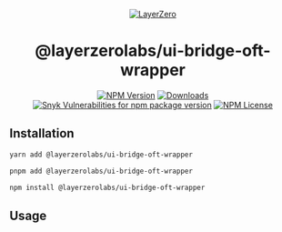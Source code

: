<p align="center">
  <a href="https://layerzero.network">
    <img alt="LayerZero" style="max-width: 500px" src="https://d3a2dpnnrypp5h.cloudfront.net/bridge-app/lz.png"/>
  </a>
</p>

<h1 align="center">@layerzerolabs/ui-bridge-oft-wrapper</h1>

<!-- The badges section -->
<p align="center">
  <!-- Shields.io NPM published package version -->
  <a href="https://www.npmjs.com/package/@layerzerolabs/ui-bridge-oft-wrapper"><img alt="NPM Version" src="https://img.shields.io/npm/v/@layerzerolabs/ui-bridge-oft-wrapper"/></a>
  <!-- Shields.io NPM downloads -->
  <a href="https://www.npmjs.com/package/@layerzerolabs/ui-bridge-oft-wrapper"><img alt="Downloads" src="https://img.shields.io/npm/dm/@layerzerolabs/ui-bridge-oft-wrapper"/></a>
  <!-- Shields.io vulnerabilities -->
  <a href="https://www.npmjs.com/package/@layerzerolabs/ui-bridge-oft-wrapper"><img alt="Snyk Vulnerabilities for npm package version" src="https://img.shields.io/snyk/vulnerabilities/npm/@layerzerolabs/ui-bridge-oft-wrapper"/></a>
  <!-- Shields.io license badge -->
  <a href="https://www.npmjs.com/package/@layerzerolabs/ui-bridge-oft-wrapper"><img alt="NPM License" src="https://img.shields.io/npm/l/@layerzerolabs/ui-bridge-oft-wrapper"/></a>
</p>

## Installation

```bash
yarn add @layerzerolabs/ui-bridge-oft-wrapper

pnpm add @layerzerolabs/ui-bridge-oft-wrapper

npm install @layerzerolabs/ui-bridge-oft-wrapper
```

## Usage
